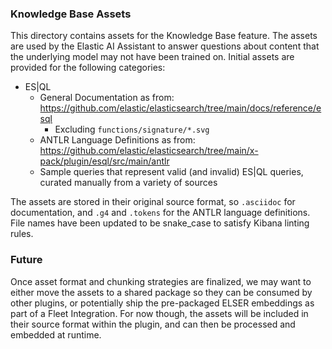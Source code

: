 ### Knowledge Base Assets

This directory contains assets for the Knowledge Base feature. The assets are used by the Elastic AI Assistant to answer questions about content that the underlying model may not have been trained on. Initial assets are provided for the following categories:

* ES|QL
  * General Documentation as from: <https://github.com/elastic/elasticsearch/tree/main/docs/reference/esql>
    * Excluding `functions/signature/*.svg`
  * ANTLR Language Definitions as from: <https://github.com/elastic/elasticsearch/tree/main/x-pack/plugin/esql/src/main/antlr>
  * Sample queries that represent valid (and invalid) ES|QL queries, curated manually from a variety of sources

The assets are stored in their original source format, so `.asciidoc` for documentation, and `.g4` and `.tokens` for the ANTLR language definitions. File names have been updated to be snake_case to satisfy Kibana linting rules.

### Future

Once asset format and chunking strategies are finalized, we may want to either move the assets to a shared package so they can be consumed by other plugins, or potentially ship the pre-packaged ELSER embeddings as part of a Fleet Integration. For now though, the assets will be included in their source format within the plugin, and can then be processed and embedded at runtime.
